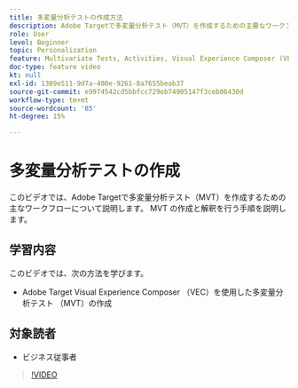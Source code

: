```yaml
---
title: 多変量分析テストの作成方法
description: Adobe Targetで多変量分析テスト（MVT）を作成するための主要なワークフローについて説明します。 MVT の作成と解釈を行う手順を説明します。
role: User
level: Beginner
topic: Personalization
feature: Multivariate Tests, Activities, Visual Experience Composer (VEC)
doc-type: feature video
kt: null
exl-id: 1389e511-9d7a-400e-9261-8a7655beab37
source-git-commit: e9974542cd5bbfcc729eb74905147f3ceb06430d
workflow-type: tm+mt
source-wordcount: '85'
ht-degree: 15%

---
```


# 多変量分析テストの作成

このビデオでは、Adobe Targetで多変量分析テスト（MVT）を作成するための主なワークフローについて説明します。 MVT の作成と解釈を行う手順を説明します。

## 学習内容

このビデオでは、次の方法を学びます。

* Adobe Target Visual Experience Composer （VEC）を使用した多変量分析テスト （MVT）の作成

## 対象読者

* ビジネス従事者

>[!VIDEO](https://video.tv.adobe.com/v/17395/?quality=12)
